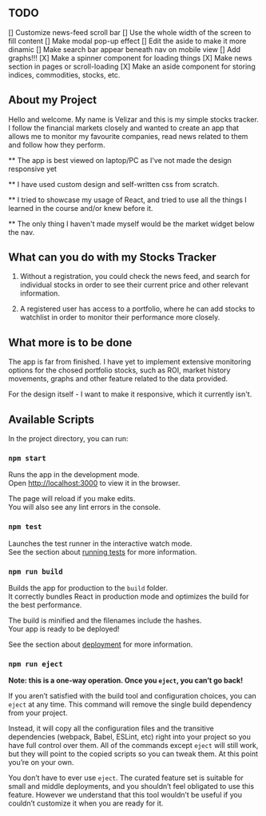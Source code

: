 ## TODO

[] Customize news-feed scroll bar 
[] Use the whole width of the screen to fill content
[] Make modal pop-up effect
[] Edit the aside to make it more dinamic
[] Make search bar appear beneath nav on mobile view
[] Add graphs!!!
[X] Make a spinner component for loading things
[X] Make news section in pages or scroll-loading
[X] Make an aside component for storing indices, commodities, stocks, etc.

## About my Project

Hello and welcome. My name is Velizar and this is my simple stocks tracker. I follow the financial markets closely and wanted to create an app that allows me to monitor my favourite companies, read news related to them and follow how they perform.

\*\* The app is best viewed on laptop/PC as I've not made the design responsive yet

\*\* I have used custom design and self-written css from scratch.

\*\* I tried to showcase my usage of React, and tried to use all the things I learned in the course and/or knew before it.

\*\* The only thing I haven't made myself would be the market widget below the nav.

## What can you do with my Stocks Tracker

1. Without a registration, you could check the news feed, and search for individual stocks in order to see their current price and other relevant information.

2. A registered user has access to a portfolio, where he can add stocks to watchlist in order to monitor their performance more closely.

## What more is to be done

The app is far from finished. I have yet to implement extensive monitoring options for the chosed portfolio stocks, such as ROI, market history movements, graphs and other feature related to the data provided.

For the design itself - I want to make it responsive, which it currently isn't.

## Available Scripts

In the project directory, you can run:

### `npm start`

Runs the app in the development mode.<br />
Open [http://localhost:3000](http://localhost:3000) to view it in the browser.

The page will reload if you make edits.<br />
You will also see any lint errors in the console.

### `npm test`

Launches the test runner in the interactive watch mode.<br />
See the section about [running tests](https://facebook.github.io/create-react-app/docs/running-tests) for more information.

### `npm run build`

Builds the app for production to the `build` folder.<br />
It correctly bundles React in production mode and optimizes the build for the best performance.

The build is minified and the filenames include the hashes.<br />
Your app is ready to be deployed!

See the section about [deployment](https://facebook.github.io/create-react-app/docs/deployment) for more information.

### `npm run eject`

**Note: this is a one-way operation. Once you `eject`, you can’t go back!**

If you aren’t satisfied with the build tool and configuration choices, you can `eject` at any time. This command will remove the single build dependency from your project.

Instead, it will copy all the configuration files and the transitive dependencies (webpack, Babel, ESLint, etc) right into your project so you have full control over them. All of the commands except `eject` will still work, but they will point to the copied scripts so you can tweak them. At this point you’re on your own.

You don’t have to ever use `eject`. The curated feature set is suitable for small and middle deployments, and you shouldn’t feel obligated to use this feature. However we understand that this tool wouldn’t be useful if you couldn’t customize it when you are ready for it.
